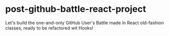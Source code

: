 # post-github-battle-react-project
Let's build the one-and-only GitHub User's Battle made in React old-fashion classes, ready to be refactored wit Hooks!
